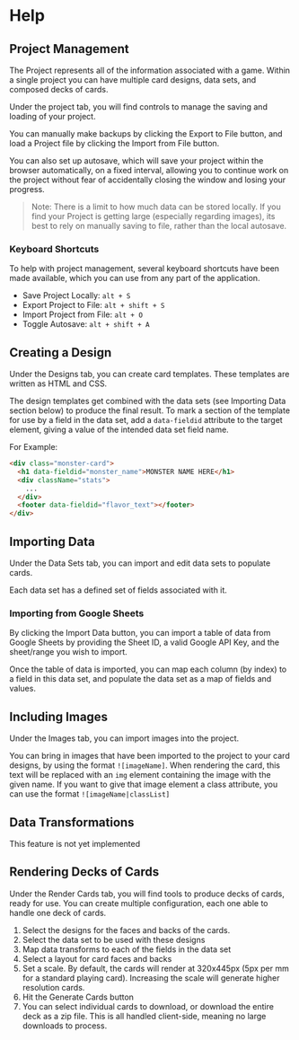 # Help

## Project Management
The Project represents all of the information associated with a game. Within a single project you can have multiple card designs, data sets, and composed decks of cards.

Under the project tab, you will find controls to manage the saving and loading of your project.

You can manually make backups by clicking the Export to File button, and load a Project file by clicking the Import from File button.

You can also set up autosave, which will save your project within the browser automatically, on a fixed interval, allowing you to continue work on the project without fear of accidentally closing the window and losing your progress.

>Note: There is a limit to how much data can be stored locally. If you find your Project is getting large (especially regarding images), its best to rely on manually saving to file, rather than the local autosave.

### Keyboard Shortcuts
To help with project management, several keyboard shortcuts have been made available, which you can use from any part of the application.

* Save Project Locally: `alt + S`
* Export Project to File: `alt + shift + S`
* Import Project from File: `alt + O`
* Toggle Autosave: `alt + shift + A`

## Creating a Design

Under the Designs tab, you can create card templates. These templates are written as HTML and CSS.

The design templates get combined with the data sets (see Importing Data section below) to produce the final result. To mark a section of the template for use by a field in the data set, add a `data-fieldid` attribute to the target element, giving a value of the intended data set field name.

For Example:

```html
<div class="monster-card">
  <h1 data-fieldid="monster_name">MONSTER NAME HERE</h1>
  <div className="stats">
    ...
  </div>
  <footer data-fieldid="flavor_text"></footer>
</div>
```

## Importing Data

Under the Data Sets tab, you can import and edit data sets to populate cards.

Each data set has a defined set of fields associated with it.

### Importing from Google Sheets

By clicking the Import Data button, you can import a table of data from Google Sheets by providing the Sheet ID, a valid Google API Key, and the sheet/range you wish to import.

Once the table of data is imported, you can map each column (by index) to a field in this data set, and populate the data set as a map of fields and values.

## Including Images

Under the Images tab, you can import images into the project.

You can bring in images that have been imported to the project to your card designs, by using the format `![imageName]`. When rendering the card, this text will be replaced with an `img` element containing the image with the given name. If you want to give that image element a class attribute, you can use the format `![imageName|classList]`

## Data Transformations

This feature is not yet implemented

## Rendering Decks of Cards

Under the Render Cards tab, you will find tools to produce decks of cards, ready for use.
You can create multiple configuration, each one able to handle one deck of cards.

1. Select the designs for the faces and backs of the cards.
2. Select the data set to be used with these designs
3. Map data transforms to each of the fields in the data set
4. Select a layout for card faces and backs
5. Set a scale. By default, the cards will render at 320x445px (5px per mm for a standard playing card). Increasing the scale will generate higher resolution cards.
6. Hit the Generate Cards button
7. You can select individual cards to download, or download the entire deck as a zip file. This is all handled client-side, meaning no large downloads to process.